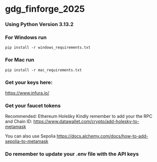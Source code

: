 # gdg_finforge_2025

### Using Python Version 3.13.2

### For Windows run
`pip install -r windows_requirements.txt`

### For Mac run
`pip install -r mac_requirements.txt`

### Get your keys here:
https://www.infura.io/

### Get your faucet tokens
Recommended: Ethereum Holešky
Kindly remember to add your the RPC and Chain ID: 
https://www.datawallet.com/crypto/add-holesky-to-metamask

You can also use Sepolia
https://docs.alchemy.com/docs/how-to-add-sepolia-to-metamask



### Do remember to update your .env file with the API keys